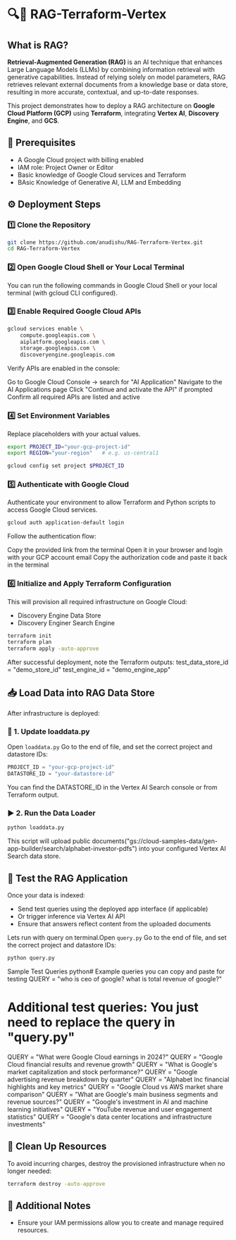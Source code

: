# 🔍🤖 RAG-Terraform-Vertex

## What is RAG?

**Retrieval-Augmented Generation (RAG)** is an AI technique that enhances Large Language Models (LLMs) by combining information retrieval with generative capabilities. Instead of relying solely on model parameters, RAG retrieves relevant external documents from a knowledge base or data store, resulting in more accurate, contextual, and up-to-date responses.

This project demonstrates how to deploy a RAG architecture on **Google Cloud Platform (GCP)** using **Terraform**, integrating **Vertex AI**, **Discovery Engine**, and **GCS**.

## 🚀 Prerequisites

* A Google Cloud project with billing enabled
* IAM role: Project Owner or Editor
* Basic knowledge of Google Cloud services and Terraform
* BAsic Knowledge of Generative AI, LLM and Embedding

## ⚙️ Deployment Steps

### 1️⃣ Clone the Repository

```bash
git clone https://github.com/anudishu/RAG-Terraform-Vertex.git
cd RAG-Terraform-Vertex
```

### 2️⃣ Open Google Cloud Shell or Your Local Terminal

You can run the following commands in Google Cloud Shell or your local terminal (with gcloud CLI configured).

### 3️⃣ Enable Required Google Cloud APIs

```bash
gcloud services enable \
    compute.googleapis.com \
    aiplatform.googleapis.com \
    storage.googleapis.com \
    discoveryengine.googleapis.com
```
Verify APIs are enabled in the console:

Go to Google Cloud Console → search for "AI Application"
Navigate to the AI Applications page
Click "Continue and activate the API" if prompted
Confirm all required APIs are listed and active

### 4️⃣ Set Environment Variables

Replace placeholders with your actual values.

```bash
export PROJECT_ID="your-gcp-project-id"
export REGION="your-region"   # e.g. us-central1

gcloud config set project $PROJECT_ID
```

### 5️⃣ Authenticate with Google Cloud

Authenticate your environment to allow Terraform and Python scripts to access Google Cloud services.

```bash
gcloud auth application-default login
```
Follow the authentication flow:

Copy the provided link from the terminal
Open it in your browser and login with your GCP account email
Copy the authorization code and paste it back in the terminal

### 6️⃣ Initialize and Apply Terraform Configuration

This will provision all required infrastructure on Google Cloud:

* Discovery Engine Data Store
* Discovery Enginer Search Engine

```bash
terraform init
terraform plan
terraform apply -auto-approve
```
After successful deployment, note the Terraform outputs:
test_data_store_id = "demo_store_id"
test_engine_id = "demo_engine_app"

## 📥 Load Data into RAG Data Store

After infrastructure is deployed:

### 🔧 1. Update loaddata.py

Open `loaddata.py` Go to the end of file, and set the correct project and datastore IDs:

```python
PROJECT_ID = "your-gcp-project-id"
DATASTORE_ID = "your-datastore-id"
```

You can find the DATASTORE_ID in the Vertex AI Search console or from Terraform output.

### ▶️ 2. Run the Data Loader

```bash
python loaddata.py
```

This script will upload public documents("gs://cloud-samples-data/gen-app-builder/search/alphabet-investor-pdfs")  into your configured Vertex AI Search data store.

## 🧪 Test the RAG Application

Once your data is indexed:

* Send test queries using the deployed app interface (if applicable)
* Or trigger inference via Vertex AI API
* Ensure that answers reflect content from the uploaded documents

Lets run with query on terminal.Open `query.py` Go to the end of file, and set the correct project and datastore IDs:

```bash
python query.py
```

Sample Test Queries
python# Example queries you can copy and paste for testing
QUERY = "who is ceo of google? what is total revenue of google?"

# Additional test queries: You just need to replace the query in "query.py"
QUERY = "What were Google Cloud earnings in 2024?"
QUERY = "Google Cloud financial results and revenue growth"
QUERY = "What is Google's market capitalization and stock performance?"
QUERY = "Google advertising revenue breakdown by quarter"
QUERY = "Alphabet Inc financial highlights and key metrics"
QUERY = "Google Cloud vs AWS market share comparison"
QUERY = "What are Google's main business segments and revenue sources?"
QUERY = "Google's investment in AI and machine learning initiatives"
QUERY = "YouTube revenue and user engagement statistics"
QUERY = "Google's data center locations and infrastructure investments"

## 🧹 Clean Up Resources

To avoid incurring charges, destroy the provisioned infrastructure when no longer needed:

```bash
terraform destroy -auto-approve
```

## 📌 Additional Notes

* Ensure your IAM permissions allow you to create and manage required resources.
